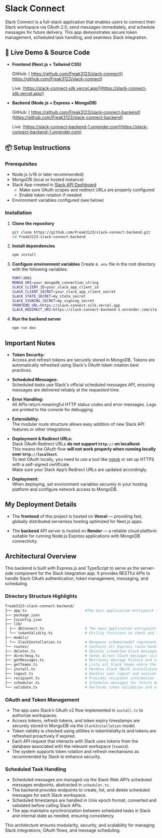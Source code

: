 # Slack Connect

Slack Connect is a full-stack application that enables users to connect their Slack workspace via OAuth 2.0, send messages immediately, and schedule messages for future delivery. This app demonstrates secure token management, scheduled task handling, and seamless Slack integration.

## 🚀 Live Demo & Source Code

- **Frontend (Next.js + Tailwind CSS)**

  GitHub: [ https://github.com/Freak3123/slack-connect]( https://github.com/Freak3123/slack-connect)

  Live: [https://slack-connect-silk.vercel.app/](https://slack-connect-silk.vercel.app/)

- **Backend (Node.js + Express + MongoDB)**

  GitHub: [ https://github.com/Freak3123/slack-connect-backend](https://github.com/Freak3123/slack-connect-backend)

  Live: [https://slack-connect-backend-1.onrender.com](https://slack-connect-backend-1.onrender.com)

## 📦 Setup Instructions

### Prerequisites

- Node.js (v16 or later recommended)
- MongoDB (local or hosted instance)
- Slack App created in [Slack API Dashboard](https://api.slack.com/apps)
  - Make sure OAuth scopes and redirect URLs are properly configured
  - Enable token rotation if needed
- Environment variables configured (see below)

### Installation

1. **Clone the repository**
   ```bash
   git clone https://github.com/Freak3123/slack-connect-backend.git
   cd freak3123-slack-connect-backend
   ```

2. **Install dependencies**
   ```bash
   npm install

   ```
   
3. **Configure environment variables**
   Create a `.env` file in the root directory with the following variables:
   
   ```bash
   PORT=3001
   MONGO_URI=your_mongodb_connection_string
   SLACK_CLIENT_ID=your_slack_app_client_id
   SLACK_CLIENT_SECRET=your_slack_app_client_secret
   SLACK_STATE_SECRET=my_state_secret
   SLACK_SIGNING_SECRET=my_signing_secret
   FRONTEND_URL=https://slack-connect-silk.vercel.app
   SLACK_REDIRECT_URI=https://slack-connect-backend-1.onrender.com/slack/oauth/callback
   ```

4. **Run the backend server**
   ```bash
   npm run dev
   ```

## Important Notes

- **Token Security:**  
  Access and refresh tokens are securely stored in MongoDB. Tokens are automatically refreshed using Slack's OAuth token rotation best practices.

- **Scheduled Messages:**  
  Scheduled tasks use Slack's official scheduled messages API, ensuring messages are delivered reliably at the requested time.

- **Error Handling:**  
  All APIs return meaningful HTTP status codes and error messages. Logs are printed to the console for debugging.

- **Extensibility:**  
  The modular route structure allows easy addition of new Slack API features or other integrations.

- **Deployment & Redirect URLs:**  
  Slack OAuth Redirect URLs **do not support `http://` on localhost**.  
  This means the OAuth flow **will not work properly when running locally over `http://localhost`**.  
  To test OAuth locally, you need to use a tool like [ngrok](https://ngrok.com/) or set up HTTPS with a self-signed certificate.  
  Make sure your Slack App’s Redirect URLs are updated accordingly.

- **Deployment:**  
  When deploying, set environment variables securely in your hosting platform and configure network access to MongoDB.

## My Deployment Details

- The **frontend** of this project is hosted on **Vercel** — providing fast, globally distributed serverless hosting optimized for Next.js apps.

- The **backend** API server is hosted on **Render** — a reliable cloud platform suitable for running Node.js Express applications with MongoDB connectivity.


## Architectural Overview

This backend is built with Express.js and TypeScript to serve as the server-side component for the Slack integration app. It provides RESTful APIs to handle Slack OAuth authentication, token management, messaging, and scheduling.

### Directory Structure Highlights

``` bash
freak3123-slack-connect-backend/     
├── app.ts                           #The main application entrypoint that configures Express, connects to the database, and mounts API routes.
├── package.json                     
├── tsconfig.json                    
├── lib/                             
│ ├── dbConnect.ts                   # The main application entrypoint that configures Express, connects to the database, and mounts API routes.
│ └── tokenValidity.ts               # Utility functions to check and refresh Slack OAuth tokens for maintaining valid access.
├── models/                          
│ └── SlackInstallation.ts           # Mongoose schema/model representing Slack workspace installations, storing tokens and team information securely.
└── routes/                          # Contains all Express route handlers that implement the core API functionality:
├── deleter.ts                       # Deletes scheduled Slack messages.
├── directmsg.ts                     # Sends direct Slack messages using stored tokens.
├── getMessages.ts                   # Retrieves message history and scheduled messages from Slack.
├── getTeams.ts                      # Lists all Slack teams where the app is installed.
├── install.ts                       # Handles Slack OAuth installation flow, exchanging codes for tokens and storing installation data.
├── logout.ts                        # Handles user logout and session termination.
├── recipient.ts                     # Provides recipient information for messaging.
├── scheduler.ts                     # Schedules messages for future delivery leveraging Slack’s scheduled messages API.
└── validate.ts                      # Performs token validation and other middleware functions.
```

### OAuth and Token Management

- The app uses Slack’s OAuth v2 flow implemented in `install.ts` to authorize workspaces.
- Access tokens, refresh tokens, and token expiry timestamps are securely stored in MongoDB via the `SlackInstallation` model.
- Token validity is checked using utilities in tokenValidity.ts and tokens are refreshed proactively if expired.
- Each API request that interacts with Slack uses tokens from the database associated with the relevant workspace (`teamId`).
- The system supports token rotation and refresh mechanisms as recommended by Slack to enhance security.

### Scheduled Task Handling

- Scheduled messages are managed via the Slack Web API’s scheduled messages endpoints, abstracted in `scheduler.ts`.
- The backend provides endpoints to create, list, and delete scheduled messages for each Slack workspace.
- Scheduled timestamps are handled in Unix epoch format, converted and validated before calling Slack APIs.
- The app maintains synchronization between scheduled tasks in Slack and internal state as needed, ensuring consistency.

This architecture ensures modularity, security, and scalability for managing Slack integrations, OAuth flows, and message scheduling.


